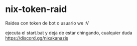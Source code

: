 # nix-token-raid
Raidea con token de bot o usuario we :V

ejecuta el start.bat y deja de estar chingando, cualquier duda https://discord.gg/nixakanazis
